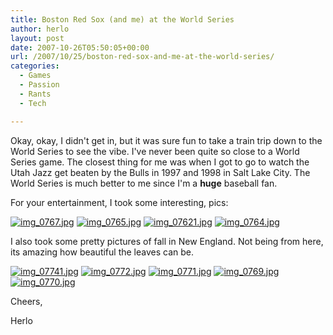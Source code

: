 ```yaml
---
title: Boston Red Sox (and me) at the World Series
author: herlo
layout: post
date: 2007-10-26T05:50:05+00:00
url: /2007/10/25/boston-red-sox-and-me-at-the-world-series/
categories:
  - Games
  - Passion
  - Rants
  - Tech

---
```

Okay, okay, I didn't get in, but it was sure fun to take a train trip down to the World Series to see the vibe. I've never been quite so close to a World Series game. The closest thing for me was when I got to go to watch the Utah Jazz get beaten by the Bulls in 1997 and 1998 in Salt Lake City. The World Series is much better to me since I'm a **huge** baseball fan.

For your entertainment, I took some interesting, pics:

[![img_0767.jpg][1]][2] [![img_0765.jpg][3]][4] [![img_07621.jpg][5]][6] [![img_0764.jpg][7]][8]

I also took some pretty pictures of fall in New England. Not being from here, its amazing how beautiful the leaves can be.

[![img_07741.jpg][9]][10] [![img_0772.jpg][11]][12] [![img_0771.jpg][13]][14] [![img_0769.jpg][15]][16] [![img_0770.jpg][17]][18]

Cheers,

Herlo

 [1]: {{<siteurl>}}uploads/2007/10/img_0767.thumbnail.jpg
 [2]: {{<siteurl>}}uploads/2007/10/img_0767.jpg "img_0767.jpg"
 [3]: {{<siteurl>}}uploads/2007/10/img_0765.thumbnail.jpg
 [4]: {{<siteurl>}}uploads/2007/10/img_0765.jpg "img_0765.jpg"
 [5]: {{<siteurl>}}uploads/2007/10/img_07621.thumbnail.jpg
 [6]: {{<siteurl>}}uploads/2007/10/img_07621.jpg "img_07621.jpg"
 [7]: {{<siteurl>}}uploads/2007/10/img_0764.thumbnail.jpg
 [8]: {{<siteurl>}}uploads/2007/10/img_0764.jpg "img_0764.jpg"
 [9]: {{<siteurl>}}uploads/2007/10/img_07741.thumbnail.jpg
 [10]: {{<siteurl>}}uploads/2007/10/img_07741.jpg "img_07741.jpg"
 [11]: {{<siteurl>}}uploads/2007/10/img_0772.thumbnail.jpg
 [12]: {{<siteurl>}}uploads/2007/10/img_0772.jpg "img_0772.jpg"
 [13]: {{<siteurl>}}uploads/2007/10/img_0771.thumbnail.jpg
 [14]: {{<siteurl>}}uploads/2007/10/img_0771.jpg "img_0771.jpg"
 [15]: {{<siteurl>}}uploads/2007/10/img_0769.thumbnail.jpg
 [16]: {{<siteurl>}}uploads/2007/10/img_0769.jpg "img_0769.jpg"
 [17]: {{<siteurl>}}uploads/2007/10/img_0770.thumbnail.jpg
 [18]: {{<siteurl>}}uploads/2007/10/img_0770.jpg "img_0770.jpg"